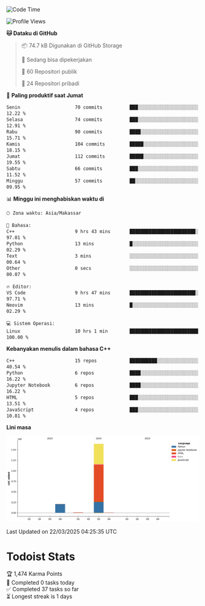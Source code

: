 <!--START_SECTION:waka-->
![Code Time](http://img.shields.io/badge/Code%20Time-151%20hrs%203%20mins-blue)

![Profile Views](http://img.shields.io/badge/Profil%20dilihat-13-blue)

**🐱 Dataku di GitHub** 

> 📦 74.7 kB Digunakan di GitHub Storage 
 > 
> 💼 Sedang bisa dipekerjakan
 > 
> 📜 60 Repositori publik 
 > 
> 🔑 24 Repositori pribadi 
 > 
📅 **Paling produktif saat Jumat** 

```text
Senin                    70 commits          ███░░░░░░░░░░░░░░░░░░░░░░   12.22 % 
Selasa                   74 commits          ███░░░░░░░░░░░░░░░░░░░░░░   12.91 % 
Rabu                     90 commits          ████░░░░░░░░░░░░░░░░░░░░░   15.71 % 
Kamis                    104 commits         █████░░░░░░░░░░░░░░░░░░░░   18.15 % 
Jumat                    112 commits         █████░░░░░░░░░░░░░░░░░░░░   19.55 % 
Sabtu                    66 commits          ███░░░░░░░░░░░░░░░░░░░░░░   11.52 % 
Minggu                   57 commits          ██░░░░░░░░░░░░░░░░░░░░░░░   09.95 % 
```


📊 **Minggu ini menghabiskan waktu di** 

```text
🕑︎ Zona waktu: Asia/Makassar

💬 Bahasa: 
C++                      9 hrs 43 mins       ████████████████████████░   97.01 % 
Python                   13 mins             █░░░░░░░░░░░░░░░░░░░░░░░░   02.29 % 
Text                     3 mins              ░░░░░░░░░░░░░░░░░░░░░░░░░   00.64 % 
Other                    0 secs              ░░░░░░░░░░░░░░░░░░░░░░░░░   00.07 % 

🔥 Editor: 
VS Code                  9 hrs 47 mins       ████████████████████████░   97.71 % 
Neovim                   13 mins             █░░░░░░░░░░░░░░░░░░░░░░░░   02.29 % 

💻 Sistem Operasi: 
Linux                    10 hrs 1 min        █████████████████████████   100.00 % 
```

**Kebanyakan menulis dalam bahasa C++** 

```text
C++                      15 repos            ██████████░░░░░░░░░░░░░░░   40.54 % 
Python                   6 repos             ████░░░░░░░░░░░░░░░░░░░░░   16.22 % 
Jupyter Notebook         6 repos             ████░░░░░░░░░░░░░░░░░░░░░   16.22 % 
HTML                     5 repos             ███░░░░░░░░░░░░░░░░░░░░░░   13.51 % 
JavaScript               4 repos             ███░░░░░░░░░░░░░░░░░░░░░░   10.81 % 
```



**Lini masa**

![Lines of Code chart](https://raw.githubusercontent.com/yusuf601/yusuf601/main/assets/bar_graph.png)


 Last Updated on 22/03/2025 04:25:35 UTC
<!--END_SECTION:waka-->
# Todoist Stats

<!-- TODO-IST:START -->
🏆  1,474 Karma Points           
🌸  Completed 0 tasks today           
✅  Completed 37 tasks so far           
⏳  Longest streak is 1 days
<!-- TODO-IST:END -->
